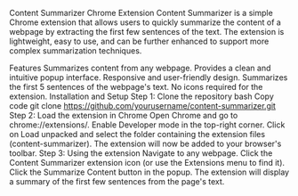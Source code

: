 Content Summarizer Chrome Extension
Content Summarizer is a simple Chrome extension that allows users to quickly summarize the content of a webpage by extracting the first few sentences of the text. The extension is lightweight, easy to use, and can be further enhanced to support more complex summarization techniques.

Features
Summarizes content from any webpage.
Provides a clean and intuitive popup interface.
Responsive and user-friendly design.
Summarizes the first 5 sentences of the webpage's text.
No icons required for the extension.
Installation and Setup
Step 1: Clone the repository
bash
Copy code
git clone https://github.com/yourusername/content-summarizer.git
Step 2: Load the extension in Chrome
Open Chrome and go to chrome://extensions/.
Enable Developer mode in the top-right corner.
Click on Load unpacked and select the folder containing the extension files (content-summarizer).
The extension will now be added to your browser's toolbar.
Step 3: Using the extension
Navigate to any webpage.
Click the Content Summarizer extension icon (or use the Extensions menu to find it).
Click the Summarize Content button in the popup.
The extension will display a summary of the first few sentences from the page's text.
